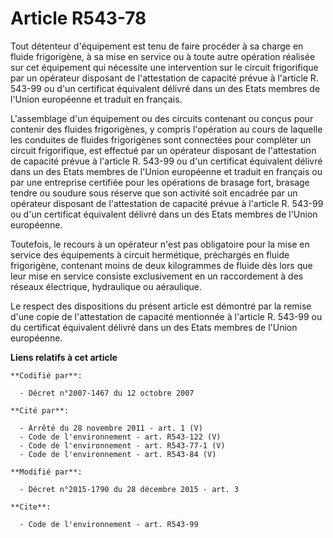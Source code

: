 # Article R543-78

Tout détenteur d'équipement est tenu de faire procéder à sa charge en fluide frigorigène, à sa mise en service ou à toute
autre opération réalisée sur cet équipement qui nécessite une intervention sur le circuit frigorifique par un opérateur
disposant de l'attestation de capacité prévue à l'article R. 543-99 ou d'un certificat équivalent délivré dans un des Etats
membres de l'Union européenne et traduit en français. 

L'assemblage d'un équipement ou des circuits contenant ou conçus pour contenir des fluides frigorigènes, y compris
l'opération au cours de laquelle les conduites de fluides frigorigènes sont connectées pour compléter un circuit
frigorifique, est effectué par un opérateur disposant de l'attestation de capacité prévue à l'article R. 543-99 ou d'un
certificat équivalent délivré dans un des Etats membres de l'Union européenne et traduit en français ou par une entreprise
certifiée pour les opérations de brasage fort, brasage tendre ou soudure sous réserve que son activité soit encadrée par un
opérateur disposant de l'attestation de capacité prévue à l'article R. 543-99 ou d'un certificat équivalent délivré dans un
des Etats membres de l'Union européenne. 

Toutefois, le recours à un opérateur n'est pas obligatoire pour la mise en service des équipements à circuit hermétique,
préchargés en fluide frigorigène, contenant moins de deux kilogrammes de fluide dès lors que leur mise en service consiste
exclusivement en un raccordement à des réseaux électrique, hydraulique ou aéraulique.

Le respect des dispositions du présent article est démontré par la remise d'une copie de l'attestation de capacité mentionnée
à l'article R. 543-99 ou du certificat équivalent délivré dans un des Etats membres de l'Union européenne.

**Liens relatifs à cet article**

	**Codifié par**:

	  - Décret n°2007-1467 du 12 octobre 2007

	**Cité par**:

	  - Arrêté du 28 novembre 2011 - art. 1 (V)
	  - Code de l'environnement - art. R543-122 (V)
	  - Code de l'environnement - art. R543-77-1 (V)
	  - Code de l'environnement - art. R543-84 (V)

	**Modifié par**:

	  - Décret n°2015-1790 du 28 décembre 2015 - art. 3

	**Cite**:

	  - Code de l'environnement - art. R543-99
